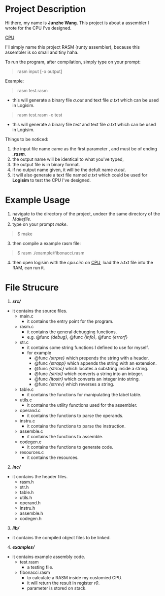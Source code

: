 # Project Description

Hi there, my name is **Junzhe Wang**.
This project is about a assembler I wrote for the CPU I've designed. 

[CPU](https://github.com/J-M-W0/CPU)

I'll simply name this project RASM (runty assembler), because this assembler is so small and tiny haha.

To run the program, after compilation, simply type on your prompt:

> rasm input [-o output]

Example:
> rasm test.rasm
- this will generate a binary file *a.out* and text file *a.txt* which can be used in Logisim.

> rasm test.rasm -o test
- this will generate a binary file *test* and text file *a.txt* which can be used in Logisim.

Things to be noticed:
1. the input file name came as the first parameter , and must be of ending ***.rasm***.
2. the output name will be identical to what you've typed, 
3. the output file is in binary format.
4. if no output name given, it will be the defult name  *a.out*.
5. it will also generate a text file named *a.txt* which could be used for **Logisim** to test the CPU I've designed.

# Example Usage
1. navigate to the directory of the project, undeer the same directory of the *Makefile*.
2. type on your prompt *make*.
> $ make
3. then compile a example rasm file:
> $ rasm ./example/fibonacci.rasm
4. then open logisim with the *cpu.circ* on [CPU](https://github.com/J-M-W0/CPU), load the a.txt file into the RAM, can run it.

# File Strucure
1. ***src/***
- it contains the source files.
    - main.c
        - it contains the entry point for the program.
    - rasm.c
        - it contains the general debugging functions.
        - e.g. @func *{debug}*, @func *{info}*, @func *{errorf}*
    - str.c
        - it contains some string functions I defined to use for myself.
        - for example 
            - @func *{strpre}* which prepends the string with a header.
            - @func *{strapp}* which appends the string with an extension.
            - @func *{strloc}* which locates a substring inside a string.
            - @func *{strtoi}* which converts a string into an integer.
            - @func *{itostr}* which converts an integer into string.
            - @func *{strrev}* which reverses a string.
    - table.c
        - it contains the functions for manipulating the label table.
    - utils.c
        - it contains the utility functions used for the assembler.
    - operand.c
        - it contains the functions to parse the operands.
    - instru.c
        - it contains the functions to parse the instruction.
    - assemble.c
        - it contains the functions to assemble.
    - codegen.c
        - it contains the functions to generate code.
    - resources.c
        - it contains the resources.
2. ***inc/***
- it contains the header files.
    - rasm.h
    - str.h
    - table.h
    - utils.h
    - operand.h
    - instru.h
    - assemble.h
    - codegen.h
3. ***lib/***
- it contains the compiled object files to be linked.
4. ***examples/***
- it contains example assembly code.
    - test.rasm
        - a testing file.
    - fibonacci.rasm
        - to calculate a RASM inside my customied CPU.
        - it will return the result in register *r0*.
        - parameter is stored on stack.

